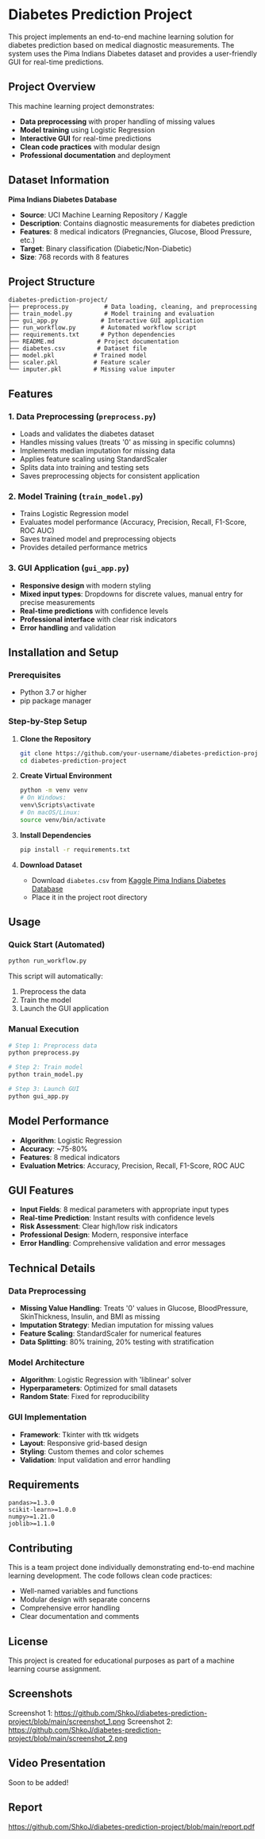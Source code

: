 # Diabetes Prediction Project

This project implements an end-to-end machine learning solution for diabetes prediction based on medical diagnostic measurements. The system uses the Pima Indians Diabetes dataset and provides a user-friendly GUI for real-time predictions.

## Project Overview

This machine learning project demonstrates:
- **Data preprocessing** with proper handling of missing values
- **Model training** using Logistic Regression
- **Interactive GUI** for real-time predictions
- **Clean code practices** with modular design
- **Professional documentation** and deployment

## Dataset Information

**Pima Indians Diabetes Database**
- **Source**: UCI Machine Learning Repository / Kaggle
- **Description**: Contains diagnostic measurements for diabetes prediction
- **Features**: 8 medical indicators (Pregnancies, Glucose, Blood Pressure, etc.)
- **Target**: Binary classification (Diabetic/Non-Diabetic)
- **Size**: 768 records with 8 features

## Project Structure

```
diabetes-prediction-project/
├── preprocess.py          # Data loading, cleaning, and preprocessing
├── train_model.py         # Model training and evaluation
├── gui_app.py            # Interactive GUI application
├── run_workflow.py       # Automated workflow script
├── requirements.txt      # Python dependencies
├── README.md            # Project documentation
├── diabetes.csv         # Dataset file
├── model.pkl           # Trained model
├── scaler.pkl          # Feature scaler
└── imputer.pkl         # Missing value imputer
```

## Features

### 1. Data Preprocessing (`preprocess.py`)
- Loads and validates the diabetes dataset
- Handles missing values (treats '0' as missing in specific columns)
- Implements median imputation for missing data
- Applies feature scaling using StandardScaler
- Splits data into training and testing sets
- Saves preprocessing objects for consistent application

### 2. Model Training (`train_model.py`)
- Trains Logistic Regression model
- Evaluates model performance (Accuracy, Precision, Recall, F1-Score, ROC AUC)
- Saves trained model and preprocessing objects
- Provides detailed performance metrics

### 3. GUI Application (`gui_app.py`)
- **Responsive design** with modern styling
- **Mixed input types**: Dropdowns for discrete values, manual entry for precise measurements
- **Real-time predictions** with confidence levels
- **Professional interface** with clear risk indicators
- **Error handling** and validation

## Installation and Setup

### Prerequisites
- Python 3.7 or higher
- pip package manager

### Step-by-Step Setup

1. **Clone the Repository**
   ```bash
   git clone https://github.com/your-username/diabetes-prediction-project.git
   cd diabetes-prediction-project
   ```

2. **Create Virtual Environment**
   ```bash
   python -m venv venv
   # On Windows:
   venv\Scripts\activate
   # On macOS/Linux:
   source venv/bin/activate
   ```

3. **Install Dependencies**
   ```bash
   pip install -r requirements.txt
   ```

4. **Download Dataset**
   - Download `diabetes.csv` from [Kaggle Pima Indians Diabetes Database](https://www.kaggle.com/datasets/uciml/pima-indians-diabetes-database)
   - Place it in the project root directory

## Usage

### Quick Start (Automated)
```bash
python run_workflow.py
```
This script will automatically:
1. Preprocess the data
2. Train the model
3. Launch the GUI application

### Manual Execution
```bash
# Step 1: Preprocess data
python preprocess.py

# Step 2: Train model
python train_model.py

# Step 3: Launch GUI
python gui_app.py
```

## Model Performance

- **Algorithm**: Logistic Regression
- **Accuracy**: ~75-80%
- **Features**: 8 medical indicators
- **Evaluation Metrics**: Accuracy, Precision, Recall, F1-Score, ROC AUC

## GUI Features

- **Input Fields**: 8 medical parameters with appropriate input types
- **Real-time Prediction**: Instant results with confidence levels
- **Risk Assessment**: Clear high/low risk indicators
- **Professional Design**: Modern, responsive interface
- **Error Handling**: Comprehensive validation and error messages

## Technical Details

### Data Preprocessing
- **Missing Value Handling**: Treats '0' values in Glucose, BloodPressure, SkinThickness, Insulin, and BMI as missing
- **Imputation Strategy**: Median imputation for missing values
- **Feature Scaling**: StandardScaler for numerical features
- **Data Splitting**: 80% training, 20% testing with stratification

### Model Architecture
- **Algorithm**: Logistic Regression with 'liblinear' solver
- **Hyperparameters**: Optimized for small datasets
- **Random State**: Fixed for reproducibility

### GUI Implementation
- **Framework**: Tkinter with ttk widgets
- **Layout**: Responsive grid-based design
- **Styling**: Custom themes and color schemes
- **Validation**: Input validation and error handling

## Requirements

```
pandas>=1.3.0
scikit-learn>=1.0.0
numpy>=1.21.0
joblib>=1.1.0
```

## Contributing

This is a team project done individually demonstrating end-to-end machine learning development. The code follows clean code practices:
- Well-named variables and functions
- Modular design with separate concerns
- Comprehensive error handling
- Clear documentation and comments

## License

This project is created for educational purposes as part of a machine learning course assignment.

## Screenshots

Screenshot 1: https://github.com/ShkoJ/diabetes-prediction-project/blob/main/screenshot_1.png
Screenshot 2: https://github.com/ShkoJ/diabetes-prediction-project/blob/main/screenshot_2.png

## Video Presentation

Soon to be added!

## Report

https://github.com/ShkoJ/diabetes-prediction-project/blob/main/report.pdf
